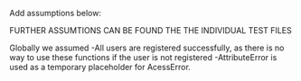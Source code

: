 Add assumptions below:

FURTHER ASSUMTIONS CAN BE FOUND THE THE INDIVIDUAL TEST FILES

Globally we assumed
-All users are registered successfully, as there is no way to use these functions
if the user is not registered
-AttributeError is used as a temporary placeholder for AcessError.
